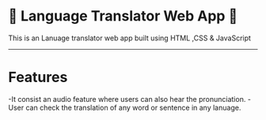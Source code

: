 # 🤝 Language Translator Web App 🤝

This is an Lanuage translator web app built using HTML ,CSS & JavaScript
<hr>
 

 # Features
 -It consist an audio feature where users can also hear the pronunciation.
 -User can check the translation of any word or sentence in any lanuage.

 
 
